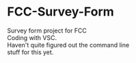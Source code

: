 # FCC-Survey-Form
Survey form project for FCC<br />
Coding with VSC.<br/>
Haven't quite figured out the command line<br />
stuff for this yet.
